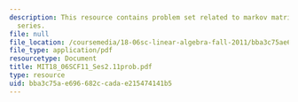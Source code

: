 ```yaml
---
description: This resource contains problem set related to markov matrices; fourier
  series.
file: null
file_location: /coursemedia/18-06sc-linear-algebra-fall-2011/bba3c75ae696682ccadae215474141b5_MIT18_06SCF11_Ses2.11prob.pdf
file_type: application/pdf
resourcetype: Document
title: MIT18_06SCF11_Ses2.11prob.pdf
type: resource
uid: bba3c75a-e696-682c-cada-e215474141b5
---
```


